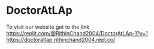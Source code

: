 # DoctorAtLAp
To visit our website  get to the link
https://replit.com/@RithinChand2004/DoctorAtLAp-1?v=1
https://doctoratlap.rithinchand2004.repl.co/
